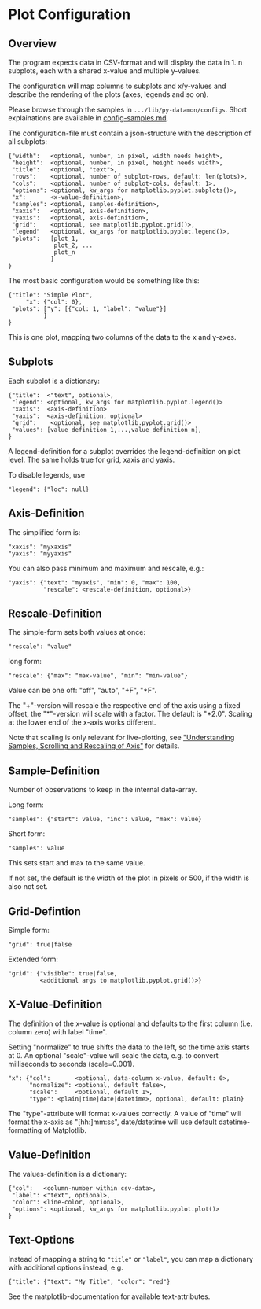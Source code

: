 Plot Configuration
==================

Overview
--------

The program expects data in CSV-format and will display the data
in 1..n subplots, each with a shared x-value and multiple y-values.

The configuration will map columns to subplots and x/y-values and describe
the rendering of the plots (axes, legends and so on).

Please browse through the samples in `.../lib/py-datamon/configs`. Short
explainations are available in [config-samples.md](config-samples.md).


The configuration-file must contain a json-structure with the description
of all subplots:

    {"width":   <optional, number, in pixel, width needs height>,
     "height":  <optional, number, in pixel, height needs width>,
     "title":   <optional, "text">,
     "rows":    <optional, number of subplot-rows, default: len(plots)>,
     "cols":    <optional, number of subplot-cols, default: 1>,
     "options": <optional, kw_args for matplotlib.pyplot.subplots()>,
     "x":       <x-value-definition>,
     "samples": <optional, samples-definition>,
     "xaxis":   <optional, axis-definition>,
     "yaxis":   <optional, axis-definition>,
     "grid":    <optional, see matplotlib.pyplot.grid()>,
     "legend"   <optional, kw_args for matplotlib.pyplot.legend()>,
     "plots":   [plot_1,
                 plot_2, ...
                 plot_n
                ]
    }

The most basic configuration would be something like this:

    {"title": "Simple Plot",
         "x": {"col": 0},
     "plots": ["y": [{"col: 1, "label": "value"}]
              ]
    }

This is one plot, mapping two columns of the data to the x and y-axes.


Subplots
--------

Each subplot is a dictionary:

    {"title":  <"text", optional>,
     "legend": <optional, kw_args for matplotlib.pyplot.legend()>
     "xaxis":  <axis-definition>
     "yaxis":  <axis-definition, optional>
     "grid":    <optional, see matplotlib.pyplot.grid()>
     "values": [value_definition_1,...,value_definition_n],
    }

A legend-definition for a subplot overrides the legend-definition on
plot level. The same holds true for grid, xaxis and yaxis.

To disable legends, use

    "legend": {"loc": null}


Axis-Definition
---------------

The simplified form is:

    "xaxis": "myxaxis"
    "yaxis": "myyaxis"

You can also pass minimum and maximum and rescale, e.g.:

    "yaxis": {"text": "myaxis", "min": 0, "max": 100,
              "rescale": <rescale-definition, optional>}

Rescale-Definition
------------------

The simple-form sets both values at once:

    "rescale": "value"

long form:

    "rescale": {"max": "max-value", "min": "min-value"}

Value can be one off: "off", "auto", "+F", "*F".

The "+"-version will rescale the respective end of the axis using
a fixed offset, the "*"-version will scale with a factor.
The default is "*2.0". Scaling at the lower end of the x-axis works
different.

Note that scaling is only relevant for live-plotting, see
["Understanding Samples, Scrolling and Rescaling of Axis"](scaling.md)
for details.


Sample-Definition
-----------------

Number of observations to keep in the internal data-array.

Long form:

    "samples": {"start": value, "inc": value, "max": value}

Short form:

    "samples": value

This sets start and max to the same value.

If not set, the default is the width of the plot in pixels or 500,
if the width is also not set.


Grid-Defintion
--------------

Simple form:

    "grid": true|false

Extended form:

    "grid": {"visible": true|false,
             <additional args to matplotlib.pyplot.grid()>}


X-Value-Definition
------------------

The definition of the x-value is optional and defaults to the
first column (i.e. column zero) with label "time".

Setting "normalize" to true shifts the data to the left, so the time
axis starts at 0. An optional "scale"-value will scale the data, e.g.
to convert milliseconds to seconds (scale=0.001).

    "x": {"col":       <optional, data-column x-value, default: 0>,
          "normalize": <optional, default false>,
          "scale":     <optional, default 1>,
          "type": <plain|time|date|datetime>, optional, default: plain}

The "type"-attribute will format x-values correctly. A value of "time"
will format the x-axis as "[hh:]mm:ss", date/datetime will use default
datetime-formatting of Matplotlib.



Value-Definition
----------------

The values-definition is a dictionary:

    {"col":   <column-number within csv-data>,
     "label": <"text", optional>,
     "color": <line-color, optional>,
     "options": <optional, kw_args for matplotlib.pyplot.plot()>
    }


Text-Options
------------

Instead of mapping a string to `"title"` or `"label"`, you can map a
dictionary with additional options instead, e.g.

    {"title": {"text": "My Title", "color": "red"}

See the matplotlib-documentation for available text-attributes.
